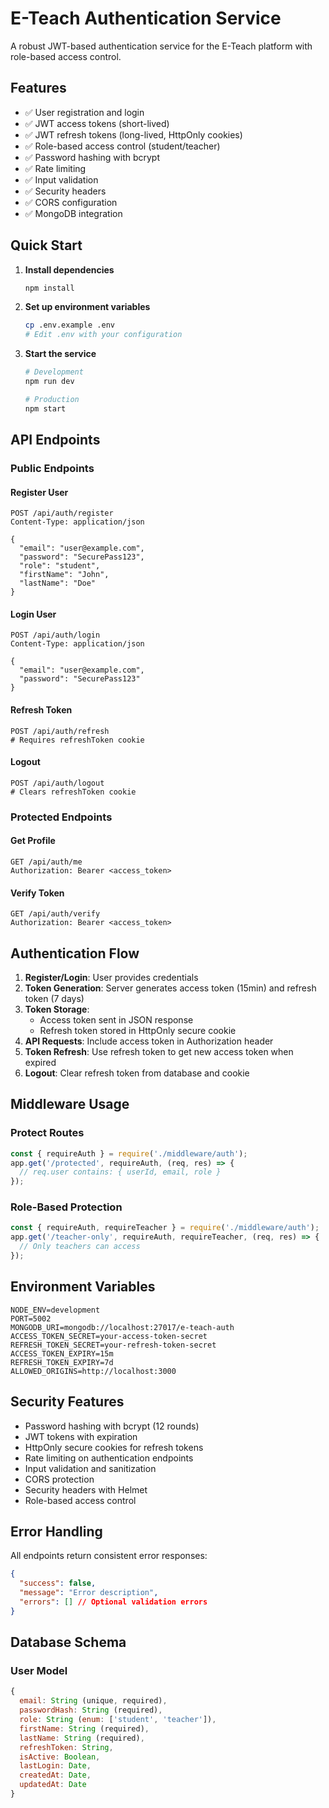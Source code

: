 # E-Teach Authentication Service

A robust JWT-based authentication service for the E-Teach platform with role-based access control.

## Features

- ✅ User registration and login
- ✅ JWT access tokens (short-lived)
- ✅ JWT refresh tokens (long-lived, HttpOnly cookies)
- ✅ Role-based access control (student/teacher)
- ✅ Password hashing with bcrypt
- ✅ Rate limiting
- ✅ Input validation
- ✅ Security headers
- ✅ CORS configuration
- ✅ MongoDB integration

## Quick Start

1. **Install dependencies**
   ```bash
   npm install
   ```

2. **Set up environment variables**
   ```bash
   cp .env.example .env
   # Edit .env with your configuration
   ```

3. **Start the service**
   ```bash
   # Development
   npm run dev
   
   # Production
   npm start
   ```

## API Endpoints

### Public Endpoints

#### Register User
```http
POST /api/auth/register
Content-Type: application/json

{
  "email": "user@example.com",
  "password": "SecurePass123",
  "role": "student",
  "firstName": "John",
  "lastName": "Doe"
}
```

#### Login User
```http
POST /api/auth/login
Content-Type: application/json

{
  "email": "user@example.com",
  "password": "SecurePass123"
}
```

#### Refresh Token
```http
POST /api/auth/refresh
# Requires refreshToken cookie
```

#### Logout
```http
POST /api/auth/logout
# Clears refreshToken cookie
```

### Protected Endpoints

#### Get Profile
```http
GET /api/auth/me
Authorization: Bearer <access_token>
```

#### Verify Token
```http
GET /api/auth/verify
Authorization: Bearer <access_token>
```

## Authentication Flow

1. **Register/Login**: User provides credentials
2. **Token Generation**: Server generates access token (15min) and refresh token (7 days)
3. **Token Storage**: 
   - Access token sent in JSON response
   - Refresh token stored in HttpOnly secure cookie
4. **API Requests**: Include access token in Authorization header
5. **Token Refresh**: Use refresh token to get new access token when expired
6. **Logout**: Clear refresh token from database and cookie

## Middleware Usage

### Protect Routes
```javascript
const { requireAuth } = require('./middleware/auth');
app.get('/protected', requireAuth, (req, res) => {
  // req.user contains: { userId, email, role }
});
```

### Role-Based Protection
```javascript
const { requireAuth, requireTeacher } = require('./middleware/auth');
app.get('/teacher-only', requireAuth, requireTeacher, (req, res) => {
  // Only teachers can access
});
```

## Environment Variables

```env
NODE_ENV=development
PORT=5002
MONGODB_URI=mongodb://localhost:27017/e-teach-auth
ACCESS_TOKEN_SECRET=your-access-token-secret
REFRESH_TOKEN_SECRET=your-refresh-token-secret
ACCESS_TOKEN_EXPIRY=15m
REFRESH_TOKEN_EXPIRY=7d
ALLOWED_ORIGINS=http://localhost:3000
```

## Security Features

- Password hashing with bcrypt (12 rounds)
- JWT tokens with expiration
- HttpOnly secure cookies for refresh tokens
- Rate limiting on authentication endpoints
- Input validation and sanitization
- CORS protection
- Security headers with Helmet
- Role-based access control

## Error Handling

All endpoints return consistent error responses:

```json
{
  "success": false,
  "message": "Error description",
  "errors": [] // Optional validation errors
}
```

## Database Schema

### User Model
```javascript
{
  email: String (unique, required),
  passwordHash: String (required),
  role: String (enum: ['student', 'teacher']),
  firstName: String (required),
  lastName: String (required),
  refreshToken: String,
  isActive: Boolean,
  lastLogin: Date,
  createdAt: Date,
  updatedAt: Date
}
```
